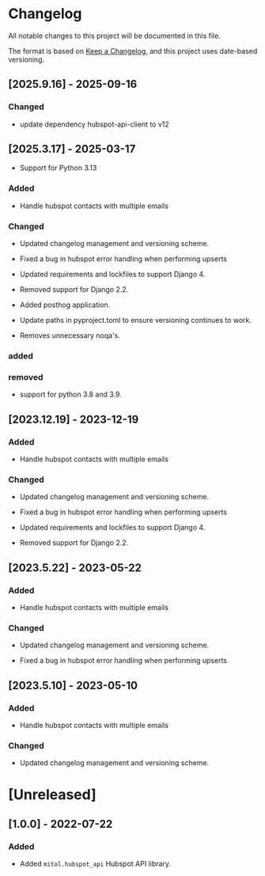 # Changelog
All notable changes to this project will be documented in this file.

The format is based on [Keep a Changelog](https://keepachangelog.com/en/1.0.0/),
and this project uses date-based versioning.

<!-- scriv-insert-here -->

<a id='changelog-2025.9.16'></a>
## [2025.9.16] - 2025-09-16

### Changed

- update dependency hubspot-api-client to v12

<a id='changelog-2025.3.17'></a>
## [2025.3.17] - 2025-03-17

- Support for Python 3.13

### Added

- Handle hubspot contacts with multiple emails

### Changed

- Updated changelog management and versioning scheme.

- Fixed a bug in hubspot error handling when performing upserts

- Updated requirements and lockfiles to support Django 4.
- Removed support for Django 2.2.

- Added posthog application.

- Update paths in pyproject.toml to ensure versioning continues to work.

- Removes unnecessary noqa's.

### added

### removed

- support for python 3.8 and 3.9.

<a id='changelog-2023.12.19'></a>
## [2023.12.19] - 2023-12-19

### Added

- Handle hubspot contacts with multiple emails

### Changed

- Updated changelog management and versioning scheme.

- Fixed a bug in hubspot error handling when performing upserts

- Updated requirements and lockfiles to support Django 4.
- Removed support for Django 2.2.

<a id='changelog-2023.5.22'></a>
## [2023.5.22] - 2023-05-22

### Added

- Handle hubspot contacts with multiple emails

### Changed

- Updated changelog management and versioning scheme.

- Fixed a bug in hubspot error handling when performing upserts

<a id='changelog-2023.5.10'></a>
## [2023.5.10] - 2023-05-10

### Added

- Handle hubspot contacts with multiple emails

### Changed

- Updated changelog management and versioning scheme.
# [Unreleased]

## [1.0.0] - 2022-07-22

### Added
- Added `mitol.hubspot_api` Hubspot API library.
